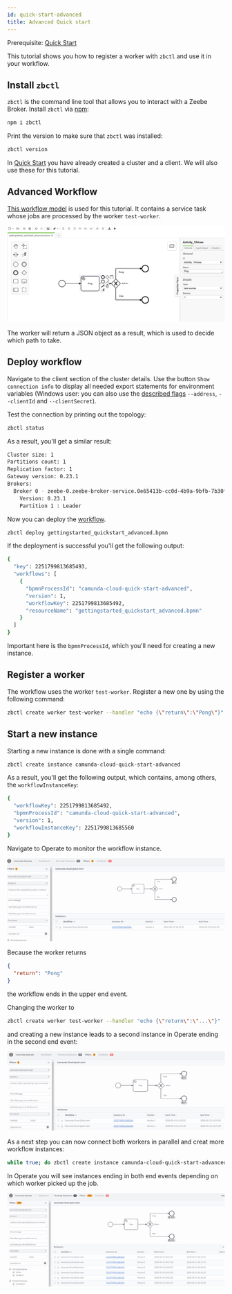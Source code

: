 ```yaml
---
id: quick-start-advanced
title: Advanced Quick start
---
```


Prerequisite: [Quick Start](./gettingstarted_quick-start.md)

This tutorial shows you how to register a worker with `zbctl` and use it in your workflow.

## Install `zbctl`

`zbctl` is the command line tool that allows you to interact with a Zeebe Broker. Install `zbctl` via [npm](https://www.npmjs.com/package/zbctl):

```bash
npm i zbctl
```

Print the version to make sure that `zbctl` was installed:

```bash
zbctl version
```

In [Quick Start](./gettingstarted_quick-start.md) you have already created a cluster and a client. We will also use these for this tutorial.

## Advanced Workflow

[This workflow model](./assets/gettingstarted_quickstart_advanced.bpmn) is used for this tutorial. It contains a service task whose jobs are processed by the worker `test-worker`.

![workflow](./assets/zeebe-modeler-advanced.png)

The worker will return a JSON object as a result, which is used to decide which path to take.

## Deploy workflow

Navigate to the client section of the cluster details. Use the button `Show connection info` to display all needed export statements for environment variables (Windows user: you can also use the [described flags](https://www.npmjs.com/package/zbctl#usage) `--address`, `--clientId` and `--clientSecret`).

Test the connection by printing out the topology:

```bash
zbctl status
```

As a result, you'll get a similar result:

```bash
Cluster size: 1
Partitions count: 1
Replication factor: 1
Gateway version: 0.23.1
Brokers:
  Broker 0 - zeebe-0.zeebe-broker-service.0e65413b-cc0d-4b9a-9bfb-7b30f81a739a-zeebe.svc.cluster.local:26501
    Version: 0.23.1
    Partition 1 : Leader
```

Now you can deploy the [workflow](./assets/gettingstarted_quickstart_advanced.bpmn).

```bash
zbctl deploy gettingstarted_quickstart_advanced.bpmn
```

If the deployment is successful you'll get the following output:

```bash
{
  "key": 2251799813685493,
  "workflows": [
    {
      "bpmnProcessId": "camunda-cloud-quick-start-advanced",
      "version": 1,
      "workflowKey": 2251799813685492,
      "resourceName": "gettingstarted_quickstart_advanced.bpmn"
    }
  ]
}
```

Important here is the `bpmnProcessId`, which you'll need for creating a new instance.

## Register a worker

The workflow uses the worker `test-worker`. Register a new one by using the following command:

```bash
zbctl create worker test-worker --handler "echo {\"return\":\"Pong\"}"
```

## Start a new instance

Starting a new instance is done with a single command:

```bash
zbctl create instance camunda-cloud-quick-start-advanced
```

As a result, you'll get the following output, which contains, among others, the `workflowInstanceKey`:

```bash
{
  "workflowKey": 2251799813685492,
  "bpmnProcessId": "camunda-cloud-quick-start-advanced",
  "version": 1,
  "workflowInstanceKey": 2251799813685560
}
```

Navigate to Operate to monitor the workflow instance.

![operate-instances](assets/operate-advanced-instances-pong.png)

Because the worker returns

```json
{
  "return": "Pong"
}
```

the workflow ends in the upper end event.

Changing the worker to

```bash
zbctl create worker test-worker --handler "echo {\"return\":\"...\"}"
```

and creating a new instance leads to a second instance in Operate ending in the second end event:

![operate-instance](assets/operate-advanced-instances-other.png)

As a next step you can now connect both workers in parallel and creat more workflow instances:

```bash
while true; do zbctl create instance camunda-cloud-quick-start-advanced; sleep 1; done
```

In Operate you will see instances ending in both end events depending on which worker picked up the job.

![operate-instances](assets/operate-advanced-instances.png)
